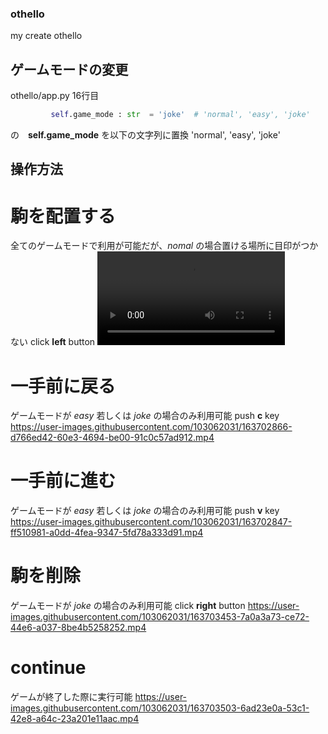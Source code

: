 
### othello
 my create othello

## ゲームモードの変更
 othello/app.py 16行目
~~~py
         self.game_mode : str  = 'joke'  # 'normal', 'easy', 'joke'
~~~
 の　__self.game_mode__ を以下の文字列に置換 'normal', 'easy', 'joke'

## 操作方法

# 駒を配置する
 全てのゲームモードで利用が可能だが、_nomal_ の場合置ける場所に目印がつかない
 click __left__ button
![verw](https://user-images.githubusercontent.com/103062031/163702783-40a45a2b-3eee-4a97-a04c-8df6f4e984df.mp4)

# 一手前に戻る
 ゲームモードが _easy_ 若しくは _joke_ の場合のみ利用可能
 push __c__ key
https://user-images.githubusercontent.com/103062031/163702866-d766ed42-60e3-4694-be00-91c0c57ad912.mp4

# 一手前に進む
 ゲームモードが _easy_ 若しくは _joke_ の場合のみ利用可能
 push __v__ key
https://user-images.githubusercontent.com/103062031/163702847-ff510981-a0dd-4fea-9347-5fd78a333d91.mp4

# 駒を削除
 ゲームモードが _joke_ の場合のみ利用可能
 click __right__ button
https://user-images.githubusercontent.com/103062031/163703453-7a0a3a73-ce72-44e6-a037-8be4b5258252.mp4

# continue
 ゲームが終了した際に実行可能
https://user-images.githubusercontent.com/103062031/163703503-6ad23e0a-53c1-42e8-a64c-23a201e11aac.mp4

